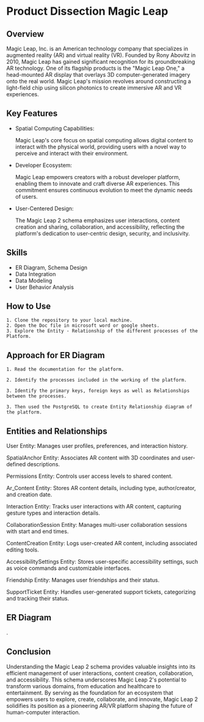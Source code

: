 
# Product Dissection Magic Leap

## Overview
Magic Leap, Inc. is an American technology company that specializes in augmented reality (AR) and virtual reality (VR). Founded by Rony Abovitz in 2010, Magic Leap has gained significant recognition for its groundbreaking AR technology. One of its flagship products is the "Magic Leap One," a head-mounted AR display that overlays 3D computer-generated imagery onto the real world. Magic Leap's mission revolves around constructing a light-field chip using silicon photonics to create immersive AR and VR experiences.

## Key Features
- Spatial Computing Capabilities: 

    Magic Leap's core focus on spatial computing allows digital content to interact with the physical world, providing users with a novel way to perceive and interact with their environment.

- Developer Ecosystem: 

    Magic Leap empowers creators with a robust developer platform, enabling them to innovate and craft diverse AR experiences. This commitment ensures continuous evolution to meet the dynamic needs of users.

- User-Centered Design: 

    The Magic Leap 2 schema emphasizes user interactions, content creation and sharing, collaboration, and accessibility, reflecting the platform's dedication to user-centric design, security, and inclusivity.



##  Skills
- ER Diagram, Schema Design
- Data Integration
- Data Modeling
- User Behavior Analysis


## How to Use
    1. Clone the repository to your local machine.
    2. Open the Doc file in microsoft word or google sheets.
    3. Explore the Entity - Relationship of the different processes of the Platform.
## Approach for ER Diagram

    1. Read the documentation for the platform.

    2. Identify the processes included in the working of the platform.

    3. Identify the primary keys, foreign keys as well as Relationships between the processes.

    3. Then used the PostgreSQL to create Entity Relationship diagram of the platform.

## Entities and Relationships
User Entity: Manages user profiles, preferences, and interaction history.

SpatialAnchor Entity: Associates AR content with 3D coordinates and user-defined descriptions.

Permissions Entity: Controls user access levels to shared content.

Ar_Content Entity: Stores AR content details, including type, author/creator, and creation date.

Interaction Entity: Tracks user interactions with AR content, capturing gesture types and interaction details.

CollaborationSession Entity: Manages multi-user collaboration sessions with start and end times.

ContentCreation Entity: Logs user-created AR content, including associated editing tools.

AccessibilitySettings Entity: Stores user-specific accessibility settings, such as voice commands and 
customizable interfaces.

Friendship Entity: Manages user friendships and their status.

SupportTicket Entity: Handles user-generated support tickets, categorizing and tracking their status.

## ER Diagram

.

## Conclusion
Understanding the Magic Leap 2 schema provides valuable insights into its efficient management of user interactions, content creation, collaboration, and accessibility. This schema underscores Magic Leap 2's potential to transform various domains, from education and healthcare to entertainment. By serving as the foundation for an ecosystem that empowers users to explore, create, collaborate, and innovate, Magic Leap 2 solidifies its position as a pioneering AR/VR platform shaping the future of human-computer interaction.